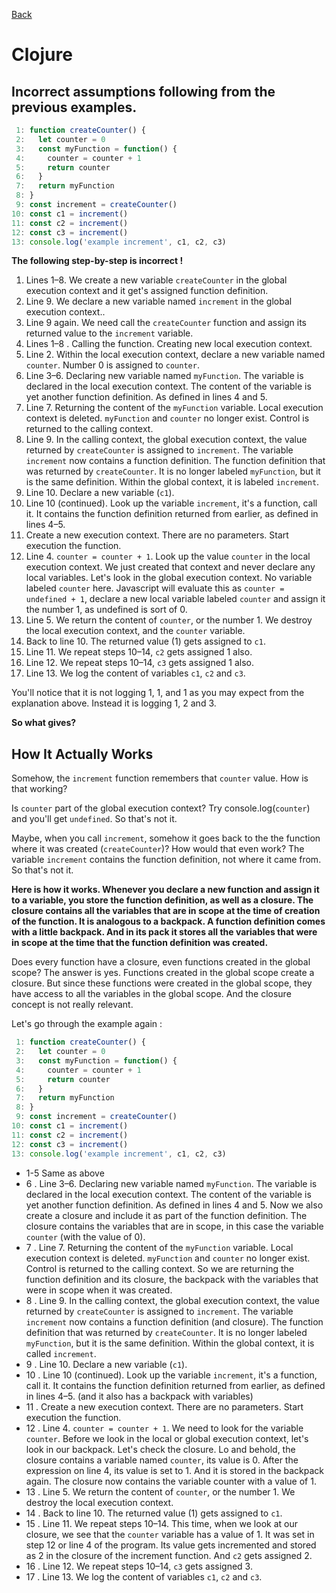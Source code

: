 [Back](./README.md)

# Clojure

## Incorrect assumptions following from the previous examples.

```js
 1: function createCounter() {
 2:   let counter = 0
 3:   const myFunction = function() {
 4:     counter = counter + 1
 5:     return counter
 6:   }
 7:   return myFunction
 8: }
 9: const increment = createCounter()
10: const c1 = increment()
11: const c2 = increment()
12: const c3 = increment()
13: console.log('example increment', c1, c2, c3)
```

**The following step-by-step is incorrect !**

1. Lines 1–8. We create a new variable `createCounter` in the global execution context and it get's assigned function definition.
2. Line 9. We declare a new variable named `increment` in the global execution context..
3. Line 9 again. We need call the `createCounter` function and assign its returned value to the `increment` variable.
4. Lines 1–8 . Calling the function. Creating new local execution context.
5. Line 2. Within the local execution context, declare a new variable named `counter`. Number 0 is assigned to `counter`.
6. Line 3–6. Declaring new variable named `myFunction`. The variable is declared in the local execution context. The content of the variable is yet another function definition. As defined in lines 4 and 5.
7. Line 7. Returning the content of the `myFunction` variable. Local execution context is deleted. `myFunction` and `counter` no longer exist. Control is returned to the calling context.
8. Line 9. In the calling context, the global execution context, the value returned by `createCounter` is assigned to `increment`. The variable `increment` now contains a function definition. The function definition that was returned by `createCounter`. It is no longer labeled `myFunction`, but it is the same definition. Within the global context, it is labeled `increment`.
9. Line 10. Declare a new variable (`c1`).
10. Line 10 (continued). Look up the variable `increment`, it's a function, call it. It contains the function definition returned from earlier, as defined in lines 4–5.
11. Create a new execution context. There are no parameters. Start execution the function.
12. Line 4. `counter = counter + 1`. Look up the value `counter` in the local execution context. We just created that context and never declare any local variables. Let's look in the global execution context. No variable labeled `counter` here. Javascript will evaluate this as `counter = undefined + 1`, declare a new local variable labeled `counter` and assign it the number 1, as undefined is sort of 0.
13. Line 5. We return the content of `counter`, or the number 1. We destroy the local execution context, and the `counter` variable.
14. Back to line 10. The returned value (1) gets assigned to `c1`.
15. Line 11. We repeat steps 10–14, `c2` gets assigned 1 also.
16. Line 12. We repeat steps 10–14, `c3` gets assigned 1 also.
17. Line 13. We log the content of variables `c1`, `c2` and `c3`.

You'll notice that it is not logging 1, 1, and 1 as you may expect from the explanation above. Instead it is logging 1, 2 and 3.

**So what gives?**

## How It Actually Works

Somehow, the `increment` function remembers that `counter` value. How is that working?

Is `counter` part of the global execution context? Try console.log(`counter`) and you'll get `undefined`. So that's not it.

Maybe, when you call `increment`, somehow it goes back to the the function where it was created (`createCounter`)? How would that even work? The variable `increment` contains the function definition, not where it came from. So that's not it.

**Here is how it works. Whenever you declare a new function and assign it to a variable, you store the function definition, as well as a closure. The closure contains all the variables that are in scope at the time of creation of the function. It is analogous to a backpack. A function definition comes with a little backpack. And in its pack it stores all the variables that were in scope at the time that the function definition was created.**

Does every function have a closure, even functions created in the global scope? The answer is yes. Functions created in the global scope create a closure. But since these functions were created in the global scope, they have access to all the variables in the global scope. And the closure concept is not really relevant.

Let's go through the example again :

```js
 1: function createCounter() {
 2:   let counter = 0
 3:   const myFunction = function() {
 4:     counter = counter + 1
 5:     return counter
 6:   }
 7:   return myFunction
 8: }
 9: const increment = createCounter()
10: const c1 = increment()
11: const c2 = increment()
12: const c3 = increment()
13: console.log('example increment', c1, c2, c3)
```

* 1-5 Same as above
* 6 . Line 3–6. Declaring new variable named `myFunction`. The variable is declared in the local execution context. The content of the variable is yet another function definition. As defined in lines 4 and 5. Now we also create a closure and include it as part of the function definition. The closure contains the variables that are in scope, in this case the variable `counter` (with the value of 0).
* 7 . Line 7. Returning the content of the `myFunction` variable. Local execution context is deleted. `myFunction` and `counter` no longer exist. Control is returned to the calling context. So we are returning the function definition and its closure, the backpack with the variables that were in scope when it was created.
* 8 . Line 9. In the calling context, the global execution context, the value returned by `createCounter` is assigned to `increment`. The variable `increment` now contains a function definition (and closure). The function definition that was returned by `createCounter`. It is no longer labeled `myFunction`, but it is the same definition. Within the global context, it is called `increment`.
* 9 . Line 10. Declare a new variable (`c1`).
* 10 . Line 10 (continued). Look up the variable `increment`, it's a function, call it. It contains the function definition returned from earlier, as defined in lines 4–5. (and it also has a backpack with variables)
* 11 . Create a new execution context. There are no parameters. Start execution the function.
* 12 . Line 4. `counter = counter + 1`. We need to look for the variable `counter`. Before we look in the local or global execution context, let's look in our backpack. Let's check the closure. Lo and behold, the closure contains a variable named `counter`, its value is 0. After the expression on line 4, its value is set to 1. And it is stored in the backpack again. The closure now contains the variable counter with a value of 1.
* 13 . Line 5. We return the content of `counter`, or the number 1. We destroy the local execution context.
* 14 . Back to line 10. The returned value (1) gets assigned to `c1`.
* 15 . Line 11. We repeat steps 10–14. This time, when we look at our closure, we see that the `counter` variable has a value of 1. It was set in step 12 or line 4 of the program. Its value gets incremented and stored as 2 in the closure of the increment function. And `c2` gets assigned 2.
* 16 . Line 12. We repeat steps 10–14, `c3` gets assigned 3.
* 17 . Line 13. We log the content of variables `c1`, `c2` and `c3`.